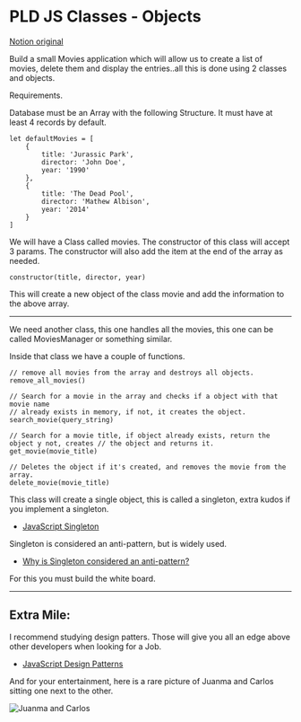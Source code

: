 # PLD JS Classes - Objects

[Notion original](https://magnetic-myrtle-0ac.notion.site/PLD-JS-Classes-Objects-d1b11e0b75ba4b57ba7cd139bd5ddb0b)

Build a small Movies application which will allow us to create a list of movies, delete them and display the entries..all this is done using 2 classes and objects.

Requirements.

Database must be an Array with the following Structure. It must have at least 4 records by default.

    let defaultMovies = [ 
    	{
    		title: 'Jurassic Park',
    		director: 'John Doe',
    		year: '1990'
    	}, 
    	{
    		title: 'The Dead Pool',
    		director: 'Mathew Albison',
    		year: '2014' 
    	}
    ]
We will have a Class called movies. The constructor of this class will accept 3 params. The constructor will also add the item at the end of the array as needed.

    constructor(title, director, year)

This will create a new object of the class movie and add the information to the above array.
___

We need another class, this one handles all the movies, this one can be called MoviesManager or something similar.

Inside that class we have a couple of functions.

    // remove all movies from the array and destroys all objects.
    remove_all_movies() 
    
    // Search for a movie in the array and checks if a object with that movie name
    // already exists in memory, if not, it creates the object.
    search_movie(query_string)
    
    // Search for a movie title, if object already exists, return the object y not, creates // the object and returns it.
    get_movie(movie_title)
    
    // Deletes the object if it's created, and removes the movie from the array. 
    delete_movie(movie_title)

This class will create a single object, this is called a singleton, extra kudos if you implement a singleton.
- [JavaScript Singleton](https://www.dofactory.com/javascript/design-patterns/singleton)

Singleton is considered an anti-pattern, but is widely used.
- [Why is Singleton considered an anti-pattern?](https://stackoverflow.com/questions/12755539/why-is-singleton-considered-an-anti-pattern)

For this you must build the white board.

___

## Extra Mile:
I recommend studying design patters. Those will give you all an edge above other developers when looking for a Job.
- [JavaScript Design Patterns](https://www.dofactory.com/javascript/design-patterns/)

And for your entertainment, here is a rare picture of Juanma and Carlos sitting one next to the other.

![Juanma and Carlos](https://www.tonica.la/__export/1564511195367/sites/debate/img/2019/07/30/austin.jpg_554688468.jpg)
